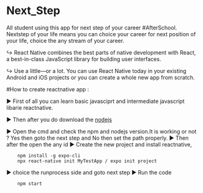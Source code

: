 # Next_Step
All student using this app for next step of your career #AfterSchool. Nextstep of your life means you can choice your career for next position of your life, choice the any stream of your career.

↪ React Native combines the best parts of native development with React, a best-in-class JavaScript library for building user interfaces.

↪ Use a little—or a lot. You can use React Native today in your existing Android and iOS projects or you can create a whole new app from scratch.

#How to create reactnative app :

▶ First of all you can learn basic javasciprt and intermediate javascript libarie reactnative.

▶ Then after you do download the [nodejs](https://nodejs.org/en/)

   ► Open the cmd and check the npm and nodejs version.It is working or not ? Yes then goto the next step and No then set the path properly.
   ► Then after the open the any id
   ► Create the new project and install reactnative,
    
        npm install -g expo-cli
        npx react-native init MyTestApp / expo init project
        
   ► choice the runprocess side and goto next step
   ► Run the code 
    
        npm start
      
  
